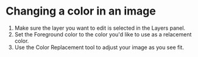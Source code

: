 # Changing a color in an image

1. Make sure the layer you want to edit is selected in the Layers panel.
2. Set the Foreground color to the color you'd like to use as a relacement color. 
3. Use the Color Replacement tool to adjust your image as you see fit. 


